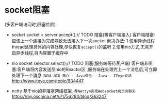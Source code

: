 # socket阻塞
(多客户端访问时,阻塞位置)
- socket
socket = server.accept();// TODO 阻塞(等客户端接入)
客户端阻塞:应该上一个连接为完成导致无法接入下一次socket
解决办法:
1.使用异步线程thread处理具体的内容处理,尽快恢复`accept()`的监听
2.使用nio方式,无需开启异步线程,将内容置于缓存中

- nio socket
selector.select();// TODO 阻塞(服务端等待客户端)
客户端非阻塞:客户端将内容发送至nio的Reactor区
,服务端在处理完上一个消息后,可立即处理下一个消息
`JAVA NIO 简介 - Java综合 - Java - ITeye论坛`
http://www.iteye.com/topic/834447

- netty
基于nio的非阻塞网络框架.
`荐Netty4实现Websocket网页间聊天`
https://my.oschina.net/u/1756290/blog/363247